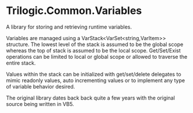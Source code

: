 # Trilogic.Common.Variables
A library for storing and retrieving runtime variables.

Variables are managed using a VarStack<VarSet<string,VarItem<T>>> structure. The lowest level of the stack is assumed to be the global scope whereas the top of stack is assumed to be the local scope.  Get/Set/Exist operations can be limited to local or global scope or allowed to traverse the entire stack.

Values within the stack can be initialized with get/set/delete delegates to mimic readonly values, auto incrementing values or to implement any type of variable behavior desired.

The original library dates back back quite a few years with the original source being written in VB5.
